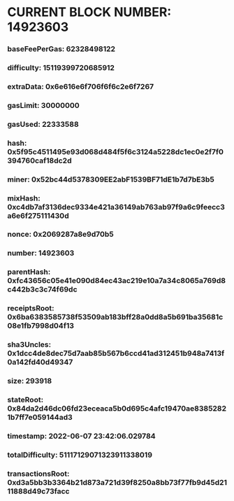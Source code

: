 # CURRENT BLOCK NUMBER: 14923603

### baseFeePerGas: 62328498122
### difficulty: 15119399720685912
### extraData: 0x6e616e6f706f6f6c2e6f7267
### gasLimit: 30000000
### gasUsed: 22333588
### hash: 0x5f95c4511495e93d068d484f5f6c3124a5228dc1ec0e2f7f0394760caf18dc2d
### miner: 0x52bc44d5378309EE2abF1539BF71dE1b7d7bE3b5
### mixHash: 0xc4db7af3136dec9334e421a36149ab763ab97f9a6c9feecc3a6e6f275111430d
### nonce: 0x2069287a8e9d70b5
### number: 14923603
### parentHash: 0xfc43656c05e41e090d84ec43ac219e10a7a34c8065a769d8c442b3c3c74f69dc
### receiptsRoot: 0x6ba6383585738f53509ab183bff28a0dd8a5b691ba35681c08e1fb7998d04f13
### sha3Uncles: 0x1dcc4de8dec75d7aab85b567b6ccd41ad312451b948a7413f0a142fd40d49347
### size: 293918
### stateRoot: 0x84da2d46dc06fd23eceaca5b0d695c4afc19470ae83852821b7ff7e059144ad3
### timestamp: 2022-06-07 23:42:06.029784
### totalDifficulty: 51117129071323911338019
### transactionsRoot: 0xd3a5bb3b3364b21d873a721d39f8250a8bb73f77fb9d45d2111888d49c73facc
